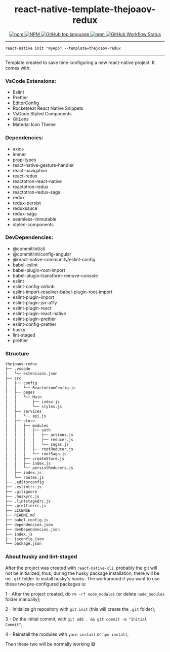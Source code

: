 <div align="center">
  <h1>react-native-template-thejoaov-redux</h1>
<a href="https://www.npmjs.com/package/react-native-template-thejoaov-redux">
  <img alt="npm" src="https://img.shields.io/npm/dw/react-native-template-thejoaov-redux?style=for-the-badge">
</a>
<a href="https://www.npmjs.com/package/react-native-template-thejoaov-redux">
  <img alt="NPM" src="https://img.shields.io/npm/l/react-native-template-thejoaov-redux?style=for-the-badge">
</a>
<a href="https://github.com/thejoaov/react-native-template-thejoaov-redux/search?l=javascript">
  <img alt="GitHub top language" src="https://img.shields.io/github/languages/top/thejoaov/react-native-template-thejoaov-redux?style=for-the-badge">
</a>
<a href="https://www.npmjs.com/package/react-native-template-thejoaov-redux">
  <img alt="npm" src="https://img.shields.io/npm/v/react-native-template-thejoaov-redux?style=for-the-badge">
</a>
<a href="https://github.com/thejoaov/react-native-template-thejoaov-redux/actions">
  <img alt="GitHub Workflow Status" src="https://img.shields.io/github/workflow/status/thejoaov/react-native-template-thejoaov-redux/Publish to NPM?style=for-the-badge">
</a>
</div>

---

`react-native init "myApp" --template=thejoaov-redux`

---

Template created to save time configuring a new react-native project.
It comes with:

### VsCode Extensions:

- Eslint
- Prettier
- EditorConfig
- Rocketseat React Native Snippets
- VsCode Styled Components
- GitLens
- Material Icon Theme

### Dependencies:

- axios
- immer
- prop-types
- react-native-gesture-handler
- react-navigation
- react-redux
- reactotron-react-native
- reactotron-redux
- reactotron-redux-saga
- redux
- redux-persist
- reduxsauce
- redux-saga
- seamless-immutable
- styled-components

### DevDependencies:
- @commitlint/cli
- @commitlint/config-angular
- @react-native-community/eslint-config
- babel-eslint
- babel-plugin-root-import
- babel-plugin-transform-remove-console
- eslint
- eslint-config-airbnb
- eslint-import-resolver-babel-plugin-root-import
- eslint-plugin-import
- eslint-plugin-jsx-a11y
- eslint-plugin-react
- eslint-plugin-react-native
- eslint-plugin-prettier
- eslint-config-prettier
- husky
- lint-staged
- prettier

### Structure

```bash
thejoaov-redux
├── .vscode
│   └── extensions.json
├── src
│   ├── config
│   │   └── ReactotronConfig.js
│   ├── pages
│   │   └── Main
│   │       ├── index.js
│   │       └── styles.js
│   ├── services
│   │   └── api.js
│   ├── store
│   │   ├── modules
│   │   │   ├── auth
│   │   │   │   ├── actions.js
│   │   │   │   ├── reducer.js
│   │   │   │   └── sagas.js
│   │   │   ├── rootReducer.js
│   │   │   └── rootSaga.js
│   │   ├── createStore.js
│   │   ├── index.js
│   │   └── persistReducers.js
│   ├── index.js
│   └── routes.js
├── .editorconfig
├── .eslintrc.js
├── .gitignore
├── .huskyrc.js
├── .lintstagedrc.js
├── .prettierrc.js
├── LICENSE
├── README.md
├── babel.config.js
├── dependencies.json
├── devDependencies.json
├── index.js
├── jsconfig.json
└── package.json
```

### About husky and lint-staged

After the project was created with `react-native-cli`, probably the git will not be initialized, thus, during the husky package installation, there will be no `.git` folder to install husky's hooks. The workaround if you want to use these two pre-configured packages is:

1 - After the project created, do `rm -rf node_modules` (or delete `node_modules` folder manually);

2 - Initialize git repository with `git init` (this will create the `.git` folder);

3 - Do the initial commit, with `git add . && git commit -m "Initial Commit"`;

4 - Reinstall the modules with `yarn install` or `npm install`;

Then these two will be normally working :sweat_smile:

